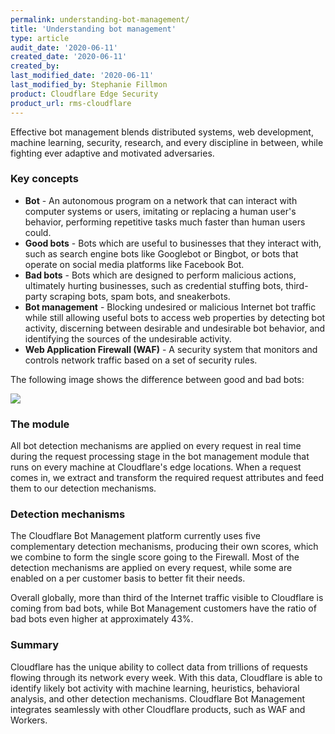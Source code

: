 ```yaml
---
permalink: understanding-bot-management/
title: 'Understanding bot management'
type: article
audit_date: '2020-06-11'
created_date: '2020-06-11'
created_by:
last_modified_date: '2020-06-11'
last_modified_by: Stephanie Fillmon
product: Cloudflare Edge Security
product_url: rms-cloudflare
---
```


Effective bot management blends distributed systems, web development,
machine learning, security, research, and every discipline in between, while
fighting ever adaptive and motivated adversaries.

### Key concepts

- **Bot** - An autonomous program on a network that can interact with computer
  systems or users, imitating or replacing a human user's behavior, performing
  repetitive tasks much faster than human users could.
- **Good bots** - Bots which are useful to businesses that they interact
  with, such as search engine bots like Googlebot or Bingbot, or bots that
  operate on social media platforms like Facebook Bot.
- **Bad bots** - Bots which are designed to perform malicious actions,
  ultimately hurting businesses, such as credential stuffing bots,
  third-party scraping bots, spam bots, and sneakerbots.
- **Bot management** - Blocking undesired or malicious Internet bot traffic
  while still allowing useful bots to access web properties by detecting
  bot activity, discerning between desirable and undesirable bot behavior,
  and identifying the sources of the undesirable activity.
- **Web Application Firewall (WAF)** - A security system that monitors and
  controls network traffic based on a set of security rules.

The following image shows the difference between good and bad bots:

<img src="{% asset_path rms-cloudflare/understanding-bot-management/good-bad-bots.png %}" />

### The module

All bot detection mechanisms are applied on every request in real time during
the request processing stage in the bot management module that runs on
every machine at Cloudflare's edge locations. When a request comes in, we
extract and transform the required request attributes and feed them to our
detection mechanisms.

### Detection mechanisms

The Cloudflare Bot Management platform currently uses five complementary
detection mechanisms, producing their own scores, which we combine to form
the single score going to the Firewall. Most of the detection mechanisms are
applied on every request, while some are enabled on a per customer basis to
better fit their needs.

Overall globally, more than third of the Internet traffic visible to
Cloudflare is coming from bad bots, while Bot Management customers have the
ratio of bad bots even higher at approximately 43%.

### Summary

Cloudflare has the unique ability to collect data from trillions of requests
flowing through its network every week. With this data, Cloudflare is able to
identify likely bot activity with machine learning, heuristics, behavioral
analysis, and other detection mechanisms. Cloudflare Bot Management
integrates seamlessly with other Cloudflare products, such as WAF and Workers.
